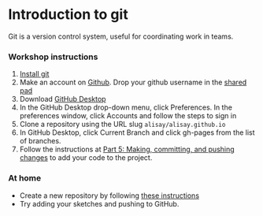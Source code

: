 # Introduction to git

Git is a version control system, useful for coordinating work in teams. 

### Workshop instructions 

1. [Install git](https://github.com/git-guides/install-git)
2. Make an account on [Github](https://github.com/join). Drop your github username in the [shared pad](https://pad.riseup.net/p/hypahe-albany-keep)
3. Download [GitHub Desktop](https://desktop.github.com/)
4. In the GitHub Desktop drop-down menu, click Preferences. In the preferences window, click Accounts and follow the steps to sign in
5. Clone a repository using the URL slug ```alisay/alisay.github.io```
6. In GitHub Desktop, click Current Branch and click gh-pages from the list of branches.
7. Follow the instructions at [Part 5: Making, committing, and pushing changes](https://docs.github.com/en/desktop/installing-and-configuring-github-desktop/overview/creating-your-first-repository-using-github-desktop) to add your code to the project. 


### At home 

- Create a new repository by following [these instructions](https://docs.github.com/en/desktop/installing-and-configuring-github-desktop/overview/creating-your-first-repository-using-github-desktop)
- Try adding your sketches and pushing to GitHub. 
